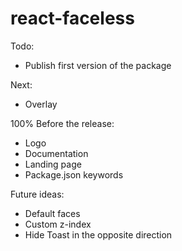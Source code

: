 # react-faceless

Todo:
- Publish first version of the package

Next:
- Overlay

100% Before the release:
- Logo
- Documentation
- Landing page
- Package.json keywords

Future ideas:
- Default faces
- Custom z-index
- Hide Toast in the opposite direction
